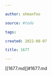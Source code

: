 ```yaml
---

author: ohmanfoo

source: #todo

tags: 

created: 2022-08-07

title: 1677

---
```

[[1677.md]]#1677.md